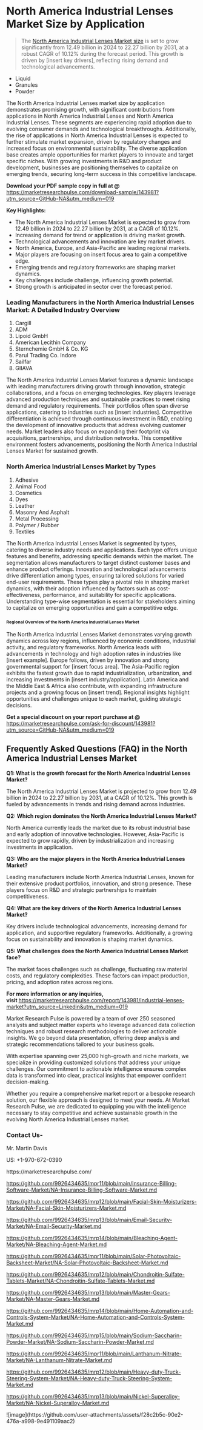 <h1>North America Industrial Lenses Market&nbsp;Size by Application</h1><blockquote><p>The <a href="https://marketresearchpulse.com/download-sample/143981?utm_source=GitHub-NA&amp;utm_medium=019">North America Industrial Lenses Market size</a> is set to grow significantly from 12.49 billion in 2024 to 22.27 billion by 2031, at a robust CAGR of 10.12% during the forecast period. This growth is driven by [insert key drivers], reflecting rising demand and technological advancements.</p></blockquote><ul><li>Liquid<li> Granules<li> Powder</li></ul><p>The North America Industrial Lenses market size by application demonstrates promising growth, with significant contributions from applications in North America Industrial Lenses and North America Industrial Lenses. These segments are experiencing rapid adoption due to evolving consumer demands and technological breakthroughs. Additionally, the rise of applications in North America Industrial Lenses is expected to further stimulate market expansion, driven by regulatory changes and increased focus on environmental sustainability. The diverse application base creates ample opportunities for market players to innovate and target specific niches. With growing investments in R&D and product development, businesses are positioning themselves to capitalize on emerging trends, securing long-term success in this competitive landscape.</p><p><strong>Download your PDF sample copy in full at @ </strong><a href="https://marketresearchpulse.com/download-sample/143981?utm_source=GitHub-NA&amp;utm_medium=019">https://marketresearchpulse.com/download-sample/143981?utm_source=GitHub-NA&amp;utm_medium=019</a></p><p><strong>Key Highlights: </strong></p><ul><li>The North America Industrial Lenses Market is expected to grow from 12.49 billion in 2024 to 22.27 billion by 2031, at a CAGR of 10.12%.</li><li>Increasing demand for trend or application is driving market growth.</li><li>Technological advancements and innovation are key market drivers.</li><li>North America, Europe, and Asia-Pacific are leading regional markets.</li><li>Major players are focusing on insert focus area to gain a competitive edge.</li><li>Emerging trends and regulatory frameworks are shaping market dynamics.</li><li>Key challenges include challenge, influencing growth potential.</li><li>Strong growth is anticipated in sector over the forecast period.</li></ul><h3>Leading Manufacturers in the North America Industrial Lenses Market: A Detailed Industry Overview</h3><ol><li>Cargill</li><li>ADM</li><li>Lipoid GmbH</li><li>American Lecithin Company</li><li>Sternchemie GmbH & Co. KG</li><li>Parul Trading Co. Indore</li><li>Sailfar</li><li>GIIAVA</li></ol><div class="flex max-w-full flex-col flex-grow"><div class="min-h-8 text-message flex w-full flex-col items-end gap-2 whitespace-normal break-words [.text-message+&amp;]:mt-5" dir="auto" data-message-author-role="assistant" data-message-id="fd8432e4-4910-450d-b182-61b7bfb0a01f" data-message-model-slug="gpt-4o"><div class="flex w-full flex-col gap-1 empty:hidden first:pt-[3px]"><div class="markdown prose w-full break-words dark:prose-invert light"><p>The North America Industrial Lenses Market features a dynamic landscape with leading manufacturers driving growth through innovation, strategic collaborations, and a focus on emerging technologies. Key players leverage advanced production techniques and sustainable practices to meet rising demand and regulatory requirements. Their portfolios often span diverse applications, catering to industries such as [insert industries]. Competitive differentiation is achieved through continuous investment in R&amp;D, enabling the development of innovative products that address evolving customer needs. Market leaders also focus on expanding their footprint via acquisitions, partnerships, and distribution networks. This competitive environment fosters advancements, positioning the North America Industrial Lenses Market for sustained growth.</p></div></div></div></div><h3>North America Industrial Lenses Market by Types</h3><ol><li>Adhesive<li> Animal Food<li> Cosmetics<li> Dyes<li> Leather<li> Masonry And Asphalt<li> Metal Processing<li> Polymer / Rubber<li> Textiles</li></ol><div class="flex max-w-full flex-col flex-grow"><div class="min-h-8 text-message flex w-full flex-col items-end gap-2 whitespace-normal break-words [.text-message+&amp;]:mt-5" dir="auto" data-message-author-role="assistant" data-message-id="084470be-0bb7-4664-bddf-5156b4f41249" data-message-model-slug="gpt-4o-mini"><div class="flex w-full flex-col gap-1 empty:hidden first:pt-[3px]"><div class="markdown prose w-full break-words dark:prose-invert light"><p>The North America Industrial Lenses Market is segmented by types, catering to diverse industry needs and applications. Each type offers unique features and benefits, addressing specific demands within the market. The segmentation allows manufacturers to target distinct customer bases and enhance product offerings. Innovation and technological advancements drive differentiation among types, ensuring tailored solutions for varied end-user requirements. These types play a pivotal role in shaping market dynamics, with their adoption influenced by factors such as cost-effectiveness, performance, and suitability for specific applications. Understanding type-wise segmentation is essential for stakeholders aiming to capitalize on emerging opportunities and gain a competitive edge.</p></div></div></div></div><h3><span style="font-size: 11px;">Regional Overview of the North America Industrial Lenses Market</span></h3><div class="flex max-w-full flex-col flex-grow"><div class="min-h-8 text-message flex w-full flex-col items-end gap-2 whitespace-normal break-words [.text-message+&amp;]:mt-5" dir="auto" data-message-author-role="assistant" data-message-id="e9038762-ce64-4e30-91c9-9bd413514231" data-message-model-slug="gpt-4o-mini"><div class="flex w-full flex-col gap-1 empty:hidden first:pt-[3px]"><div class="markdown prose w-full break-words dark:prose-invert light"><p>The North America Industrial Lenses Market demonstrates varying growth dynamics across key regions, influenced by economic conditions, industrial activity, and regulatory frameworks. North America leads with advancements in technology and high adoption rates in industries like [insert example]. Europe follows, driven by innovation and strong governmental support for [insert focus area]. The Asia-Pacific region exhibits the fastest growth due to rapid industrialization, urbanization, and increasing investments in [insert industry/application]. Latin America and the Middle East &amp; Africa also contribute, with expanding infrastructure projects and a growing focus on [insert trend]. Regional insights highlight opportunities and challenges unique to each market, guiding strategic decisions.</p></div></div></div></div><p><strong>Get a special discount on your report purchase at @ </strong><a href="https://marketresearchpulse.com/ask-for-discount/143981?utm_source=GitHub-NA&amp;utm_medium=019">https://marketresearchpulse.com/ask-for-discount/143981?utm_source=GitHub-NA&amp;utm_medium=019</a></p><h2>Frequently Asked Questions (FAQ) in the North America Industrial Lenses Market</h2><p><strong>Q1: What is the growth forecast for the North America Industrial Lenses Market?</strong></p><p>The North America Industrial Lenses Market is projected to grow from 12.49 billion in 2024 to 22.27 billion by 2031, at a CAGR of 10.12%. This growth is fueled by advancements in trends and rising demand across industries.</p><p><strong>Q2: Which region dominates the North America Industrial Lenses Market?</strong></p><p>North America currently leads the market due to its robust industrial base and early adoption of innovative technologies. However, Asia-Pacific is expected to grow rapidly, driven by industrialization and increasing investments in application.</p><p><strong>Q3: Who are the major players in the North America Industrial Lenses Market?</strong></p><p>Leading manufacturers include North America Industrial Lenses, known for their extensive product portfolios, innovation, and strong presence. These players focus on R&amp;D and strategic partnerships to maintain competitiveness.</p><p><strong>Q4: What are the key drivers of the North America Industrial Lenses Market?</strong></p><p>Key drivers include technological advancements, increasing demand for application, and supportive regulatory frameworks. Additionally, a growing focus on sustainability and innovation is shaping market dynamics.</p><p><strong>Q5: What challenges does the North America Industrial Lenses Market face?</strong></p><p>The market faces challenges such as challenge, fluctuating raw material costs, and regulatory complexities. These factors can impact production, pricing, and adoption rates across regions.</p><p><strong>For more information or any inquiries, visit&nbsp;</strong><a href="https://marketresearchpulse.com/report/143981/industrial-lenses-market?utm_source=Linkedin&utm_medium=019">https://marketresearchpulse.com/report/143981/industrial-lenses-market?utm_source=Linkedin&utm_medium=019</a></p><p>Market Research Pulse is powered by a team of over 250 seasoned analysts and subject matter experts who leverage advanced data collection techniques and robust research methodologies to deliver actionable insights. We go beyond data presentation, offering deep analysis and strategic recommendations tailored to your business goals.</p><p>With expertise spanning over 25,000 high-growth and niche markets, we specialize in providing customized solutions that address your unique challenges. Our commitment to actionable intelligence ensures complex data is transformed into clear, practical insights that empower confident decision-making.</p><p>Whether you require a comprehensive market report or a bespoke research solution, our flexible approach is designed to meet your needs. At Market Research Pulse, we are dedicated to equipping you with the intelligence necessary to stay competitive and achieve sustainable growth in the evolving North America Industrial Lenses market.</p><h3><strong>Contact Us-</strong></h3><p>Mr. Martin Davis</p><p>US: +1-970-672-0390</p><p>https://marketresearchpulse.com/</p><p><a href="https://github.com/9926434635/mpr11/blob/main/Insurance-Billing-Software-Market/NA-Insurance-Billing-Software-Market.md">https://github.com/9926434635/mpr11/blob/main/Insurance-Billing-Software-Market/NA-Insurance-Billing-Software-Market.md</a></p><p><a href="https://github.com/9926434635/mrp12/blob/main/Facial-Skin-Moisturizers-Market/NA-Facial-Skin-Moisturizers-Market.md">https://github.com/9926434635/mrp12/blob/main/Facial-Skin-Moisturizers-Market/NA-Facial-Skin-Moisturizers-Market.md</a></p><p><a href="https://github.com/9926434635/mrp13/blob/main/Email-Security-Market/NA-Email-Security-Market.md">https://github.com/9926434635/mrp13/blob/main/Email-Security-Market/NA-Email-Security-Market.md</a></p><p><a href="https://github.com/9926434635/mrp14/blob/main/Bleaching-Agent-Market/NA-Bleaching-Agent-Market.md">https://github.com/9926434635/mrp14/blob/main/Bleaching-Agent-Market/NA-Bleaching-Agent-Market.md</a></p><p><a href="https://github.com/9926434635/mpr11/blob/main/Solar-Photovoltaic-Backsheet-Market/NA-Solar-Photovoltaic-Backsheet-Market.md">https://github.com/9926434635/mpr11/blob/main/Solar-Photovoltaic-Backsheet-Market/NA-Solar-Photovoltaic-Backsheet-Market.md</a></p><p><a href="https://github.com/9926434635/mrp12/blob/main/Chondroitin-Sulfate-Tablets-Market/NA-Chondroitin-Sulfate-Tablets-Market.md">https://github.com/9926434635/mrp12/blob/main/Chondroitin-Sulfate-Tablets-Market/NA-Chondroitin-Sulfate-Tablets-Market.md</a></p><p><a href="https://github.com/9926434635/mrp13/blob/main/Master-Gears-Market/NA-Master-Gears-Market.md">https://github.com/9926434635/mrp13/blob/main/Master-Gears-Market/NA-Master-Gears-Market.md</a></p><p><a href="https://github.com/9926434635/mrp14/blob/main/Home-Automation-and-Controls-System-Market/NA-Home-Automation-and-Controls-System-Market.md">https://github.com/9926434635/mrp14/blob/main/Home-Automation-and-Controls-System-Market/NA-Home-Automation-and-Controls-System-Market.md</a></p><p><a href="https://github.com/9926434635/mrp15/blob/main/Sodium-Saccharin-Powder-Market/NA-Sodium-Saccharin-Powder-Market.md">https://github.com/9926434635/mrp15/blob/main/Sodium-Saccharin-Powder-Market/NA-Sodium-Saccharin-Powder-Market.md</a></p><p><a href="https://github.com/9926434635/mpr11/blob/main/Lanthanum-Nitrate-Market/NA-Lanthanum-Nitrate-Market.md">https://github.com/9926434635/mpr11/blob/main/Lanthanum-Nitrate-Market/NA-Lanthanum-Nitrate-Market.md</a></p><p><a href="https://github.com/9926434635/mrp12/blob/main/Heavy-duty-Truck-Steering-System-Market/NA-Heavy-duty-Truck-Steering-System-Market.md">https://github.com/9926434635/mrp12/blob/main/Heavy-duty-Truck-Steering-System-Market/NA-Heavy-duty-Truck-Steering-System-Market.md</a></p><p><a href="https://github.com/9926434635/mrp13/blob/main/Nickel-Superalloy-Market/NA-Nickel-Superalloy-Market.md">https://github.com/9926434635/mrp13/blob/main/Nickel-Superalloy-Market/NA-Nickel-Superalloy-Market.md</a></p>
![image](https://github.com/user-attachments/assets/f28c2b5c-90e2-476a-a998-9e491109aac2)
